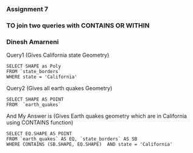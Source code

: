 ### Assignment 7
### TO join two queries with CONTAINS OR WITHIN
### Dinesh Amarneni

Query1 (Gives California state Geometry)

```
SELECT SHAPE as Poly 
FROM `state_borders` 
WHERE state = 'California'
```

Query2 (Gives all earth quakes Geometry)

```
SELECT SHAPE AS POINT
FROM  `earth_quakes` 
```

And My Answer is (Gives Earth quakes geometry which are in California using CONTAINS function)

```
SELECT EQ.SHAPE AS POINT
FROM `earth_quakes` AS EQ, `state_borders` AS SB
WHERE CONTAINS (SB.SHAPE, EQ.SHAPE)  AND state = 'California'
```